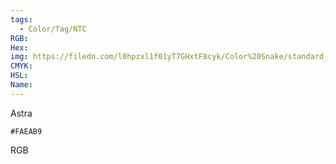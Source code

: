 ```yaml
---
tags:
  - Color/Tag/NTC
RGB:
Hex:
img: https://filedn.com/l0hpzxl1f01yT7GHxtF8cyk/Color%20Snake/standard_csv_to_svg//FAEAB9.svg
CMYK:
HSL:
Name:
---
```

Astra
```palette
#FAEAB9
```
RGB
